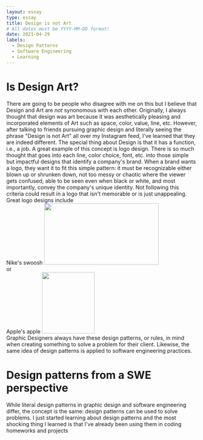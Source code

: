 ```yaml
---
layout: essay
type: essay
title: Design is not Art
# All dates must be YYYY-MM-DD format!
date: 2021-04-29
labels:
  - Design Patterns
  - Software Engineering
  - Learning
---
```


# Is Design Art?
  There are going to be people who disagree with me on this but I believe that Design and Art are *not* synonomous with each other. Originally, I always thought that 
  design was art because it was aesthetically pleasing and incorporated elements of Art such as space, color, value, line, etc. However, after talking to friends
  pursuing graphic design and literally seeing the phrase "Design is not Art" all over my Instagram feed, I've learned that they are indeed different. The special 
  thing about Design is that it has a function, i.e., a job. A great example of this concept is logo design. There is so much thought that goes into each line, 
  color choice, font, etc. into those simple but impactful designs that identify a company's brand. When a brand wants a logo, they want it to fit this simple pattern:
  it must be recognizable either blown up or shrunken down, not too messy or chaotic where the viewer gets confused, able to be seen even when black or white,
  and most importantly, convey the company's unique identity. Not following this criteria could result in a logo that isn't memorable or is just unappealing. 
  Great logo designs include  
  Nike's swoosh <img src="https://www.clipartkey.com/mpngs/m/55-558096_svg-vector-nike-logo.png" width="302" height="162">  
  or  
  Apple's apple <img src="https://cdn-0.idownloadblog.com/wp-content/uploads/2018/07/Apple-logo-black-and-white.png" width="139" height="162">  
  Graphic Designers always have these design patterns, or rules, in mind when creating something to solve a problem for their client. Likewise, the same idea of design 
  patterns is applied to software engineering practices. 

# Design patterns from a SWE perspective
  While literal design patterns in graphic design and software engineering differ, the concept is the same: design patterns can be used to solve problems. I just started learning about design patterns and the most shocking thing I learned is that I've already been using them in coding homeworks and projects
